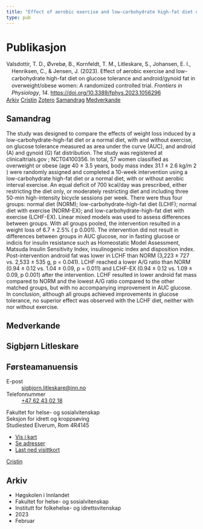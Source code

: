 ```yaml
---
title: "Effect of aerobic exercise and low-carbohydrate high-fat diet on glucose tolerance and android/gynoid fat in overweight/obese women: A randomized controlled trial"
type: pub
---
```

<h1>Publikasjon</h1>
<article id="csl-bib-container-LQ7WM97U" class="csl-bib-container">
  <div class="csl-bib-body" style="line-height: 1.35; padding-left: 1em; text-indent:-1em;">
  <div class="csl-entry">Valsdottir, T. D., &#xD8;vreb&#xF8;, B., Kornfeldt, T. M., Litleskare, S., Johansen, E. I., Henriksen, C., &amp; Jensen, J. (2023). Effect of aerobic exercise and low-carbohydrate high-fat diet on glucose tolerance and android/gynoid fat in overweight/obese women: A randomized controlled trial. <i>Frontiers in Physiology</i>, <i>14</i>. <a href="https://doi.org/10.3389/fphys.2023.1056296">https://doi.org/10.3389/fphys.2023.1056296</a></div>
</div>
  <div class="csl-bib-buttons">
    <a href="#taxonomy-article-LQ7WM97U" class="csl-bib-button">Arkiv</a>
    <a href="https://app.cristin.no/results/show.jsf?id=2123157" alt="Cristin URL" class="csl-bib-button">Cristin</a>
    <a href="http://zotero.org/groups/5022929/items/LQ7WM97U" alt="Zotero URL" class="csl-bib-button">Zotero</a>
    <a href="#abstract-article-LQ7WM97U" class="csl-bib-button">Samandrag</a>
    <a href="#contributors-article-LQ7WM97U" class="csl-bib-button">Medverkande</a>
  </div>
  <div id="csl-bib-meta-container-LQ7WM97U"></div>
</article>
<div id="csl-bib-meta-LQ7WM97U" class="csl-bib-meta">
  <article id="abstract-article-LQ7WM97U" class="abstract-article">
    <h1>Samandrag</h1>
    The study was designed to compare the effects of weight loss induced by a low-carbohydrate-high-fat diet or a normal diet, with and without exercise, on glucose tolerance measured as area under the curve (AUC), and android (A) and gynoid (G) fat distribution. The study was registered at clinicaltrials.gov ; NCT04100356. In total, 57 women classified as overweight or obese (age 40 ± 3.5 years, body mass index 31.1 ± 2.6 kg/m 2 ) were randomly assigned and completed a 10-week intervention using a low-carbohydrate high-fat diet or a normal diet, with or without aerobic interval exercise. An equal deficit of 700 kcal/day was prescribed, either restricting the diet only, or moderately restricting diet and including three 50-min high-intensity bicycle sessions per week. There were thus four groups: normal diet (NORM); low-carbohydrate-high-fat diet (LCHF); normal diet with exercise (NORM-EX); and low-carbohydrate-high-fat diet with exercise (LCHF-EX). Linear mixed models was used to assess differences between groups. With all groups pooled, the intervention resulted in a weight loss of 6.7 ± 2.5% ( p 0.001). The intervention did not result in differences between groups in AUC glucose, nor in fasting glucose or indicis for insulin resistance such as Homeostatic Model Assessment, Matsuda Insulin Sensitivity Index, insulinogenic index and disposition index. Post-intervention android fat was lower in LCHF than NORM (3,223 ± 727 vs. 2,533 ± 535 g, p = 0.041). LCHF reached a lower A/G ratio than NORM (0.94 ± 0.12 vs. 1.04 ± 0.09, p = 0.011) and LCHF-EX (0.94 ± 0.12 vs. 1.09 ± 0.09, p 0.001) after the intervention. LCHF resulted in lower android fat mass compared to NORM and the lowest A/G ratio compared to the other matched groups, but with no accompanying improvement in AUC glucose. In conclusion, although all groups achieved improvements in glucose tolerance, no superior effect was observed with the LCHF diet, neither with nor without exercise.
  </article>
  <article id="contributors-article-LQ7WM97U" class="contributors-article">
    <h1>Medverkande</h1>
    <div class="personas">
<div class="vrtx-hinn-person-card">
<div class="photo">
<i class="lar la-user-circle missing-person"></i>
</div>
<div class="info">
<hgroup><h1>Sigbjørn Litleskare</h1>
<h2>Førsteamanuensis</h2>
</hgroup><dl>
<dt>E-post</dt>
<dd>
<a href="mailto:sigbjorn.litleskare@inn.no">sigbjorn.litleskare@inn.no</a>
</dd>
<dt>Telefonnummer</dt>
<dd><a href="tel:+4762430218">
+47 62 43 02 18
</a></dd>
</dl>
<p>
Fakultet for helse- og sosialvitenskap<br>
Seksjon for idrett og kroppsøving<br>
Studiested Elverum,
Rom 4R4145
</p>
<ul class="vrtx-hinn-links">
<li><a href="https://www.google.com/maps?q=60.88156,11.53723">Vis i kart</a></li>
<li><a href="https://www.inn.no/finn-en-ansatt/sigbjorn-litleskare.html#vrtx-hinn-addresses">Se adresser</a></li>
<li><a href="https://www.inn.no/finn-en-ansatt/sigbjorn-litleskare.html?vrtx=vcf">Last ned visittkort</a></li>
</ul>
</div>
</div>
<a href="https://app.cristin.no/persons/show.jsf?id=477352" alt="Cristin URL" class="personas-cristin">Cristin</a>
</div>
  </article>
  <article id="taxonomy-article-LQ7WM97U" class="taxonomy-article">
    <h1>Arkiv</h1>
    <ul>
      <li>Høgskolen i Innlandet</li>
      <li>Fakultet for helse- og sosialvitenskap</li>
      <li>Institutt for folkehelse- og idrettsvitenskap</li>
      <li>2023</li>
      <li>Februar</li>
    </ul>
  </article>
</div>
